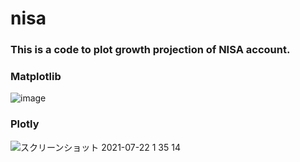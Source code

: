 # nisa

### This is a code to plot growth projection of NISA account. 

### Matplotlib
![image](https://user-images.githubusercontent.com/1771034/126515607-d0721405-ab74-4296-8e47-45fe679d9b5f.png)

### Plotly
![スクリーンショット 2021-07-22 1 35 14](https://user-images.githubusercontent.com/1771034/126525912-a921fa24-4e24-4bcc-a93a-82944d4435ef.png)

